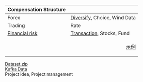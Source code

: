 

| Compensation Structure	|																					  					|
| --------------------------| ------------------------------------------------------------------------------------------------------|
| Forex						| [Diversify](New%20folder/1.md), Choice, Wind Data														|
| Trading					| Rate																									|
| [Financial risk](frm.md)		| [Transaction](New%20folder/2.md), Stocks, Fund														|	
|                       |                       <p align=right>[示例]()</p>  |
  
[Dataset.zip]()  
[Kafka Data]()  
Project idea, Project management  
